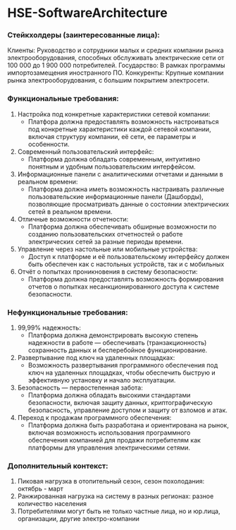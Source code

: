 # HSE-SoftwareArchitecture

### Стейкхолдеры (заинтересованные лица):
Клиенты: Руководство и сотрудники малых и средних компании рынка электрооборудования, способных обслуживать электрические сети от 100 000 до 1 900 000 потребителей.
Государство: В рамках программы импортозамещения иностранного ПО.
Конкуренты: Крупные компании рынка электрооборудования, с большим покрытием электросети.

### Функциональные требования:
1. Настройка под конкретные характеристики сетевой компании:
    - Платфора должна предоставлять возможность настроиваться под конкретные характеристики каждой сетевой компании, включая структуру компании, её сети, ее параметры и особенности.
2. Современный пользовательский интерфейс:
    - Платформа должна обладать современным, интуитивно понятным и удобным пользовательским интерфейсом.
3. Информационные панели с аналитическими отчетами и данными в реальном времени:
    - Платформа должна иметь возможность настраивать различные пользовательские информационные панели (Дашборды), позволяющие просматривать данные о состоянии электрических сетей в реальном времени.
4. Отличные возможности отчетности:
    - Платформа должна обеспечивать обширные возможности по созданию пользовательских отчетностей о работе электрических сетей за разные периоды времени.
5. Управление через настольные или мобильные устройства:
    - Доступ к платформе и её пользовательскому интерфейсу должен быть обеспечен как с настольных устройств, так и с мобильных
6. Отчёт о попытках проникновения в систему безопасности:
    - Платформа должна предоставлять возможность формирования отчетов о попытках несанкционированного доступа к системе безопасности.

### Нефункциональные требования:
1. 99,99% надежность:
    - Платформа должна демонстрировать высокую степень надежности в работе — обеспечивать (транзакционность) сохранность данных и бесперебойное функционирование.
2. Развертывание под ключ на удаленных площадках:
    - Возможность развертывания программного обеспечения под ключ на удаленных площадках, чтобы обеспечить быструю и эффективную установку и начало эксплуатации.
3. Безопасность — первостепенная забота:
    - Платформа должна обладать высокими стандартами безопасности, включая защиту данных, криптографическую безопасность, управление доступом и защиту от взломов и атак.
4. Переход к продажам программного обеспечения:
    - Платформа должна быть разработана и ориентирована на рынок, включая возможность использования программного обеспечения компанией для продажи потребителям как платформы для управления электрическими сетями.

### Дополнительный контекст:
1. Пиковая нагрузка в отопительный сезон, сезон похолодания: октябрь - март
2. Ранжированная нагрузка на систему в разных регионах: разное количество населения
3. Потребителями могут быть не только частные лица, но и юр.лица, организации, другие электро-компании
